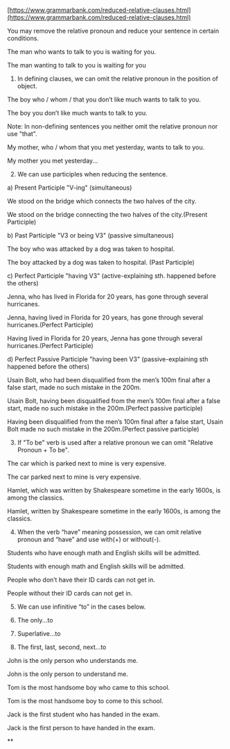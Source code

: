 
[https://www.grammarbank.com/reduced-relative-clauses.html](https://www.grammarbank.com/reduced-relative-clauses.html)

You may remove the relative pronoun and reduce your sentence in certain conditions.

  

The man who wants to talk to you is waiting for you.

The man wanting to talk to you is waiting for you

  

1. In defining clauses, we can omit the relative pronoun in the position of object.

  

The boy who / whom / that you don’t like much wants to talk to you.

The boy you don’t like much wants to talk to you.

  

Note: In non-defining sentences you neither omit the relative pronoun nor use "that".

  

My mother, who / whom that you met yesterday, wants to talk to you.

My mother you met yesterday...

  
  

2. We can use participles when reducing the sentence.

  

a) Present Participle "V-ing" (simultaneous)

  

We stood on the bridge which connects the two halves of the city.

We stood on the bridge connecting the two halves of the city.(Present Participle)

  
  

b) Past Participle "V3 or being V3" (passive simultaneous)

  

The boy who was attacked by a dog was taken to hospital.

The boy attacked by a dog was taken to hospital. (Past Participle)

  
  

c) Perfect Participle "having V3" (active-explaining sth. happened before the others)

  

Jenna, who has lived in Florida for 20 years, has gone through several hurricanes.

Jenna, having lived in Florida for 20 years, has gone through several hurricanes.(Perfect Participle)

Having lived in Florida for 20 years, Jenna has gone through several hurricanes.(Perfect Participle)

  
  

d) Perfect Passive Participle "having been V3" (passive-explaining sth happened before the others)

  

Usain Bolt, who had been disqualified from the men’s 100m final after a false start, made no such mistake in the 200m.

Usain Bolt, having been disqualified from the men’s 100m final after a false start, made no such mistake in the 200m.(Perfect passive participle)

Having been disqualified from the men’s 100m final after a false start, Usain Bolt made no such mistake in the 200m.(Perfect passive participle)

  
  
  

3. If "To be" verb is used after a relative pronoun we can omit "Relative Pronoun + To be".

  

The car which is parked next to mine is very expensive.

The car parked next to mine is very expensive.

  

Hamlet, which was written by Shakespeare sometime in the early 1600s, is among the classics.

Hamlet, written by Shakespeare sometime in the early 1600s, is among the classics.

  
  

4. When the verb “have” meaning possession, we can omit relative pronoun and “have” and use with(+) or without(-).

  

Students who have enough math and English skills will be admitted.

Students with enough math and English skills will be admitted.

  

People who don’t have their ID cards can not get in.

People without their ID cards can not get in.

  
  

5. We can use infinitive “to” in the cases below.

  

1. The only...to

2. Superlative...to

3. The first, last, second, next...to

  

John is the only person who understands me.

John is the only person to understand me.

  

Tom is the most handsome boy who came to this school.

Tom is the most handsome boy to come to this school.

  

Jack is the first student who has handed in the exam.

Jack is the first person to have handed in the exam.

**